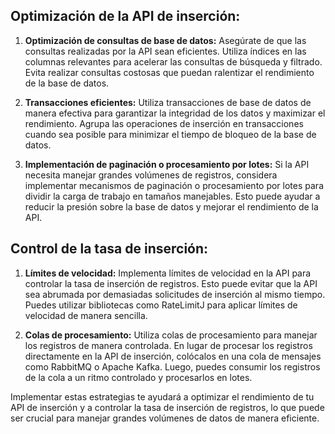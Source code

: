 ## Optimización de la API de inserción:

1. **Optimización de consultas de base de datos:** Asegúrate de que las consultas realizadas por la API sean eficientes. Utiliza índices en las columnas relevantes para acelerar las consultas de búsqueda y filtrado. Evita realizar consultas costosas que puedan ralentizar el rendimiento de la base de datos.

2. **Transacciones eficientes:** Utiliza transacciones de base de datos de manera efectiva para garantizar la integridad de los datos y maximizar el rendimiento. Agrupa las operaciones de inserción en transacciones cuando sea posible para minimizar el tiempo de bloqueo de la base de datos.

3. **Implementación de paginación o procesamiento por lotes:** Si la API necesita manejar grandes volúmenes de registros, considera implementar mecanismos de paginación o procesamiento por lotes para dividir la carga de trabajo en tamaños manejables. Esto puede ayudar a reducir la presión sobre la base de datos y mejorar el rendimiento de la API.

## Control de la tasa de inserción:

1. **Límites de velocidad:** Implementa límites de velocidad en la API para controlar la tasa de inserción de registros. Esto puede evitar que la API sea abrumada por demasiadas solicitudes de inserción al mismo tiempo. Puedes utilizar bibliotecas como RateLimitJ para aplicar límites de velocidad de manera sencilla.

2. **Colas de procesamiento:** Utiliza colas de procesamiento para manejar los registros de manera controlada. En lugar de procesar los registros directamente en la API de inserción, colócalos en una cola de mensajes como RabbitMQ o Apache Kafka. Luego, puedes consumir los registros de la cola a un ritmo controlado y procesarlos en lotes.

Implementar estas estrategias te ayudará a optimizar el rendimiento de tu API de inserción y a controlar la tasa de inserción de registros, lo que puede ser crucial para manejar grandes volúmenes de datos de manera eficiente.
